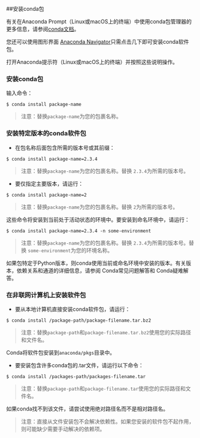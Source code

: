 ##安装conda包

有关在Anaconda Prompt（Linux或macOS上的终端）中使用conda包管理器的更多信息，请参阅[conda文档](http://conda.io/)。

您还可以使用图形界面 [Anaconda Navigator](http://docs.anaconda.com/anaconda/navigator/)只需点击几下即可安装conda软件包。

打开Anaconda提示符（Linux或macOS上的终端）并按照这些说明操作。

### 安装conda包
输入命令：

```shell
$ conda install package-name
```
> 注意：替换`package-name`为您的包裹名称。

### 安装特定版本的conda软件包
* 在包名称后面包含所需的版本号或其前缀：

```shell
$ conda install package-name=2.3.4
```
> 注意：替换`package-name`为您的包裹名称。替换 `2.3.4`为所需的版本号。

* 要仅指定主要版本，请运行：

```shell
$ conda install package-name=2
```
> 注意：替换`package-name`为您的包裹名称。替换 `2`为所需的版本号。

这些命令将安装到当前处于活动状态的环境中。要安装到命名环境中，请运行：

```shell
$ conda install package-name=2.3.4 -n some-environment
```
> 注意：替换`package-name`为您的包裹名称。替换 `2.3.4`为所需的版本号。替换 `some-environment`为您的环境名称。

如果包特定于Python版本，则conda使用当前或命名环境中安装的版本。有关版本，依赖关系和通道的详细信息，请参阅 Conda常见问题解答和 Conda疑难解答。

### 在非联网计算机上安装软件包
* 要从本地计算机直接安装conda软件包，请运行：

```shell
$ conda install /package-path/package-filename.tar.bz2
```
> 注意：替换`package-path`和`package-filename.tar.bz2`使用您的实际路径和文件名。

Conda将软件包安装到`anaconda/pkgs`目录中。

* 要安装包含许多conda包的.tar文件，请运行以下命令：

```shell
$ conda install /packages-path/packages-filename.tar
```
> 注意：替换`package-path`和`package-filename.tar`使用您的实际路径和文件名。

如果conda找不到该文件，请尝试使用绝对路径名而不是相对路径名。

> 注意：直接从文件安装包不会解决依赖性。如果您安装的软件包不起作用，则可能缺少需要手动解决的依赖项。